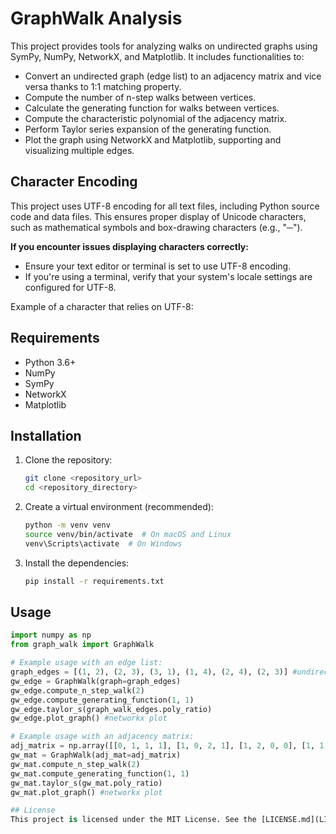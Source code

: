 # GraphWalk Analysis

This project provides tools for analyzing walks on undirected graphs using SymPy, 
NumPy, NetworkX, and Matplotlib. It includes functionalities to:

- Convert an undirected graph (edge list) to an adjacency matrix and vice versa thanks to 1:1 matching property.
- Compute the number of n-step walks between vertices.
- Calculate the generating function for walks between vertices.
- Compute the characteristic polynomial of the adjacency matrix.
- Perform Taylor series expansion of the generating function.
- Plot the graph using NetworkX and Matplotlib, supporting and visualizing multiple edges.

## Character Encoding

This project uses UTF-8 encoding for all text files, including Python source code and data files. 
This ensures proper display of Unicode characters, such as mathematical symbols and box-drawing characters (e.g., "─").

**If you encounter issues displaying characters correctly:**

* Ensure your text editor or terminal is set to use UTF-8 encoding.
* If you're using a terminal, verify that your system's locale settings are configured for UTF-8.

Example of a character that relies on UTF-8:

## Requirements

- Python 3.6+
- NumPy
- SymPy
- NetworkX
- Matplotlib

## Installation

1.  Clone the repository:

    ```bash
    git clone <repository_url>
    cd <repository_directory>
    ```

2.  Create a virtual environment (recommended):

    ```bash
    python -m venv venv
    source venv/bin/activate  # On macOS and Linux
    venv\Scripts\activate  # On Windows
    ```

3.  Install the dependencies:

    ```bash
    pip install -r requirements.txt
    ```

## Usage

```python
import numpy as np
from graph_walk import GraphWalk

# Example usage with an edge list:
graph_edges = [(1, 2), (2, 3), (3, 1), (1, 4), (2, 4), (2, 3)] #undirected connected graph
gw_edge = GraphWalk(graph=graph_edges)
gw_edge.compute_n_step_walk(2)
gw_edge.compute_generating_function(1, 1)
gw_edge.taylor_s(graph_walk_edges.poly_ratio)
gw_edge.plot_graph() #networkx plot

# Example usage with an adjacency matrix:
adj_matrix = np.array([[0, 1, 1, 1], [1, 0, 2, 1], [1, 2, 0, 0], [1, 1, 0, 0]])
gw_mat = GraphWalk(adj_mat=adj_matrix)
gw_mat.compute_n_step_walk(2)
gw_mat.compute_generating_function(1, 1)
gw_mat.taylor_s(gw_mat.poly_ratio)
gw_mat.plot_graph() #networkx plot

## License
This project is licensed under the MIT License. See the [LICENSE.md](LICENSE.md) file for details.
